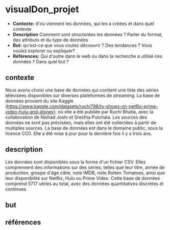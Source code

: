 # visualDon_projet
- **Contexte:** d'où viennent les données, qui les a créées et dans quel contexte
- **Description** Comment sont structurées les données ? Parler du format, des attributs et du type de données
- **But:** qu'est-ce que vous voulez découvrir ? Des tendances ? Vous voulez explorer ou expliquer?
- **Références:** Qui d'autre dans le web ou dans la recherche a utilisé ces données ? Dans quel but ?
## contexte
Nous avons choisi une base de données qui contient une liste des séries télévisées disponibles sur diverses plateformes de streaming. La base de données provient du site Kaggle (https://www.kaggle.com/datasets/ruchi798/tv-shows-on-netflix-prime-video-hulu-and-disney), où elle a été publiée par Ruchi Bhatia, avec la collaboration de Nishad Joshi et Sreshta Putchala. Les sources des données ne sont pas précisées, mais elles ont été collectées à partir de multiples sources. La base de données est dans le domaine public, sous la licence CC0. Elle a été mise à jour pour la dernière fois il y a trois ans.

## description
Les données sont disponibles sous la forme d'un fichier CSV. Elles comprennent des informations sur des séries, telles que leur titre, année de production, groupe d'âge cible, note IMDB, note Rotten Tomatoes, ainsi que leur disponibilité sur Netflix, Hulu ou Prime Video. Cette base de données comprend 5717 séries au total, avec des données quantitatives discrètes et continues.

## but
 
## références

